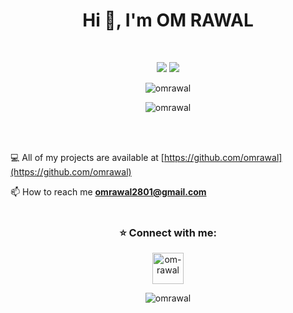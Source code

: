 <h1 align="center">Hi 👋, I'm OM RAWAL</h1>
<br>
<p align=center>
    <img src="https://badges.pufler.dev/visits/omrawal/omrawal?color=black&logo=github" />
    <img src="https://komarev.com/ghpvc/?username=omrawal&color=brightgreen" />
<!--     <a href="https://github.com/omrawal">
    <img src="https://badges.pufler.dev/commits/monthly/omrawal?color=blue" />
    </a> -->
    </p>
<p align="center"> <img align="center" src="https://github-readme-stats.vercel.app/api?username=omrawal&show_icons=true&locale=en" alt="omrawal" /></p>
<p align="center"> <img align="center" src="https://github-readme-stats.vercel.app/api/top-langs/?username=omrawal&layout=compact&langs_count=8" alt="omrawal" />
</p>
<br>
<br>

💻  All of my projects are available at [https://github.com/omrawal](https://github.com/omrawal)

📫  How to reach me **omrawal2801@gmail.com**
<br>
<br>
<h3 align="center">⭐ Connect with me:</h3>
<p align="center"> 
<a href="https://www.linkedin.com/in/om-rawal/" target="blank"><img align="center" src="https://image.flaticon.com/icons/png/512/174/174857.png" alt="om-rawal" height="50" width="50" /></a>


<br>

<p align="center"><img align="center" src="https://github-readme-streak-stats.herokuapp.com/?user=omrawal&" alt="omrawal" /></p>
